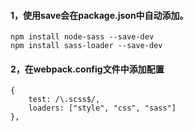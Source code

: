 #### 1，使用save会在package.json中自动添加。
```
npm install node-sass --save-dev
npm install sass-loader --save-dev
```
#### 2，在webpack.config文件中添加配置
```
{
    test: /\.scss$/,
    loaders: ["style", "css", "sass"]
},
```